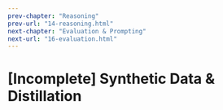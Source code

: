 ```yaml
---
prev-chapter: "Reasoning"
prev-url: "14-reasoning.html"
next-chapter: "Evaluation & Prompting"
next-url: "16-evaluation.html"
---
```


# [Incomplete] Synthetic Data & Distillation
